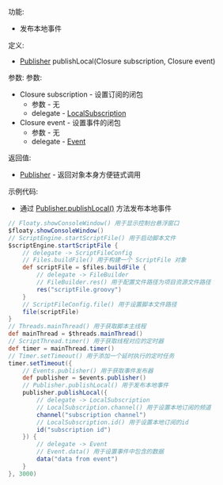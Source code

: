 功能:

+ 发布本地事件

定义:

+ [Publisher](/API/Event/Publisher/README.md) publishLocal(Closure subscription, Closure event)

参数:
参数:

+ Closure subscription - 设置订阅的闭包
    + 参数 - 无
    + delegate - [LocalSubscription](/API/Event/LocalSubscription/README.md)
+ Closure event - 设置事件的闭包
    + 参数 - 无
    + delegate - [Event](/API/Event/Event/README.md)

返回值:

+ [Publisher](/API/Event/Publisher/README.md) - 返回对象本身方便链式调用

示例代码:

+ 通过 [Publisher.publishLocal()](/API/Event/Publisher/README.md?id=publishLocal) 方法发布本地事件

```groovy
// Floaty.showConsoleWindow() 用于显示控制台悬浮窗口
$floaty.showConsoleWindow()
// ScriptEngine.startScriptFile() 用于启动脚本文件
$scriptEngine.startScriptFile {
    // delegate -> ScriptFileConfig
    // Files.buildFile() 用于构建一个 ScriptFile 对象
    def scriptFile = $files.buildFile {
        // delegate -> FileBuilder
        // FileBuilder.res() 用于配置文件路径为项目资源文件路径
        res("scriptFile.groovy")
    }
    // ScriptFileConfig.file() 用于设置脚本文件路径
    file(scriptFile)
}
// Threads.mainThread() 用于获取脚本主线程
def mainThread = $threads.mainThread()
// ScriptThread.timer() 用于获取线程对应的定时器
def timer = mainThread.timer()
// Timer.setTimeout() 用于添加一个延时执行的定时任务
timer.setTimeout({
    // Events.publisher() 用于获取事件发布器
    def publisher = $events.publisher()
    // Publisher.publishLocal() 用于发布本地事件
    publisher.publishLocal({
        // delegate -> LocalSubscription
        // LocalSubscription.channel() 用于设置本地订阅的频道
        channel("subscription channel")
        // LocalSubscription.id() 用于设置本地订阅的id
        id("subscription id")
    }) {
        // delegate -> Event
        // Event.data() 用于设置事件中包含的数据
        data("data from event")
    }
}, 3000)
```